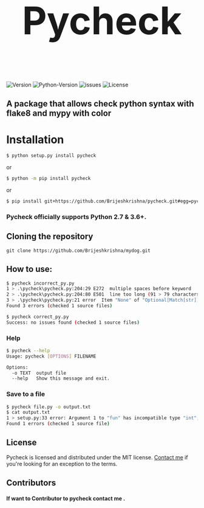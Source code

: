 
# <p style="text-align:center;font-size:100px">Pycheck</p>

![Version](https://img.shields.io/badge/version-1.0.0-blue) ![Python-Version](https://img.shields.io/badge/python-3.9-blue) ![issues](https://img.shields.io/github/issues/Brijeshkrishna/pycheck)  ![License](https://img.shields.io/github/license/brijeshkrishna/pycheck) 

## A package that allows check python syntax with flake8 and mypy with color
  
#  Installation

```bash
$ python setup.py install pycheck 
```


or
```bash
$ python -m pip install pycheck
```

or 
```bash
$ pip install git+https://github.com/Brijeshkrishna/pycheck.git#egg=pycheck
```

### Pycheck officially supports Python 2.7 & 3.6+.

## Cloning the repository

``
git clone https://github.com/Brijeshkrishna/mydog.git 
``  

## How to use:

```bash
$ pycheck incorrect_py.py
1 > .\pycheck\pycheck.py:204:29 E272  multiple spaces before keyword
2 > .\pycheck\pycheck.py:204:80 E501  line too long (91 > 79 characters)
3 > .\pycheck\pycheck.py:21 error  Item "None" of "Optional[Match[str]]" has no attribute "group"
Found 3 errors (checked 1 source files) 
```
```bash
$ pycheck correct_py.py
Success: no issues found (checked 1 source files) 
```
### Help
```bash
$ pycheck --help
Usage: pycheck [OPTIONS] FILENAME

Options:
  -o TEXT  output file
  --help   Show this message and exit.
```
### Save to a file
```bash
$ pycheck file.py -o output.txt
$ cat output.txt
1 > setup.py:33 error: Argument 1 to "fun" has incompatible type "int"; expected "str"
Found 1 errors (checked 1 source file)
```
## License

Pycheck is licensed and distributed under the MIT license.  [Contact me](mailto:brijeshkrishnaga@gmail.com)  if you're looking for an exception to the terms. 

## Contributors 
####  If want to Contributor to pycheck contact me .

